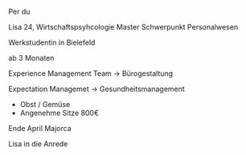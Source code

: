 
Per du

Lisa 24, Wirtschaftspsyhcologie Master
Schwerpunkt Personalwesen

Werkstudentin in Bielefeld

ab 3 Monaten


Experience Management Team -> Bürogestaltung

Expectation Managemet -> Gesundheitsmanagement
 - Obst / Gemüse
 - Angenehme Sitze 
800€

Ende April Majorca

Lisa in die Anrede

